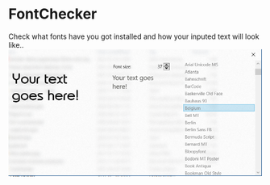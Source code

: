 # FontChecker
 Check what fonts have you got installed and how your inputed text will look like..
 ![image](image.png)